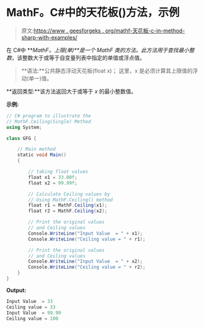 # MathF。C#中的天花板()方法，示例

> 原文:[https://www . geesforgeks . org/mathf-天花板-c-in-method-sharp-with-examples/](https://www.geeksforgeeks.org/mathf-ceiling-method-in-c-sharp-with-examples/)

在 C#中 ***MathF。*上限(单)**是一个 MathF 类的方法。此方法用于查找*最小整数*，该整数大于或等于自变量列表中指定的单值或浮点值。

> **语法:**公共静态浮动天花板(float x)；
> 这里，x 是必须计算其上限值的浮动(单一)值。

**返回类型:**该方法返回大于或等于 *x* 的最小整数值。

**示例:**

```cs
// C# program to illustrate the
// MathF.Ceiling(Single) Method
using System;

class GFG {

    // Main method
    static void Main()
    {

        // taking float values
        float x1 = 33.00f;
        float x2 = 99.99f;

        // Calculate Ceiling values by
        // Using MathF.Ceiling() method
        float r1 = MathF.Ceiling(x1);
        float r2 = MathF.Ceiling(x2);

        // Print the original values
        // and Ceiling values
        Console.WriteLine("Input Value  = " + x1);
        Console.WriteLine("Ceiling value = " + r1);

        // Print the original values
        // and Ceiling values
        Console.WriteLine("Input Value  = " + x2);
        Console.WriteLine("Ceiling value = " + r2);
    }
}
```

**Output:**

```cs
Input Value  = 33
Ceiling value = 33
Input Value  = 99.99
Ceiling value = 100

```